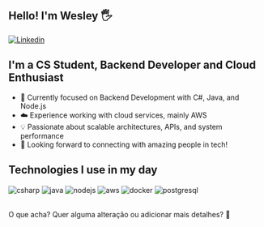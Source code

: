 ## Hello! I'm Wesley 🖐️  

[![Linkedin](https://img.shields.io/badge/LinkedIn-0077B5?style=for-the-badge&logo=linkedin&logoColor=white)](http://www.linkedin.com/in/wesleyantonio)  

## I'm a CS Student, Backend Developer and Cloud Enthusiast  

- 🚀 Currently focused on Backend Development with C#, Java, and Node.js  
- ☁️ Experience working with cloud services, mainly AWS  
- 💡 Passionate about scalable architectures, APIs, and system performance  
- 🔗 Looking forward to connecting with amazing people in tech!  

## Technologies I use in my day  

<div style="display: inline_block">
  <img align="center" alt="csharp" src="https://img.shields.io/badge/C%23-239120?style=for-the-badge&logo=csharp&logoColor=white" />
  <img align="center" alt="java" src="https://img.shields.io/badge/Java-ED8B00?style=for-the-badge&logo=java&logoColor=white" />
  <img align="center" alt="nodejs" src="https://img.shields.io/badge/Node.js-43853D?style=for-the-badge&logo=node.js&logoColor=white" />
  <img align="center" alt="aws" src="https://img.shields.io/badge/AWS-232F3E?style=for-the-badge&logo=amazonaws&logoColor=white" />
  <img align="center" alt="docker" src="https://img.shields.io/badge/Docker-2496ED?style=for-the-badge&logo=docker&logoColor=white" />
  <img align="center" alt="postgresql" src="https://img.shields.io/badge/PostgreSQL-316192?style=for-the-badge&logo=postgresql&logoColor=white" />
</div><br/>  

O que acha? Quer alguma alteração ou adicionar mais detalhes? 🚀

